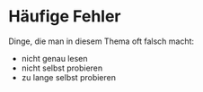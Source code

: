 # Häufige Fehler
Dinge, die man in diesem Thema oft falsch macht:
- nicht genau lesen
- nicht selbst probieren
- zu lange selbst probieren

